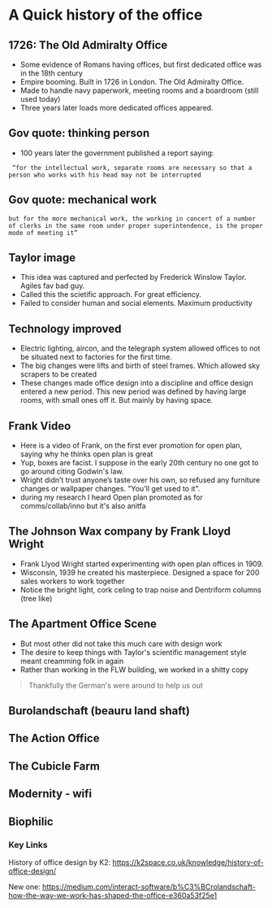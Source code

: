 # A Quick history of the office

## 1726: The Old Admiralty Office

* Some evidence of Romans having offices, but first dedicated office was in the 18th century
* Empire booming. Built in 1726 in London. The Old Admiralty Office. 
* Made to handle navy paperwork, meeting rooms and a boardroom (still used today)
* Three years later loads more dedicated offices appeared.

## Gov quote: thinking person

* 100 years later the government published a report saying:

```
 “for the intellectual work, separate rooms are necessary so that a person who works with his head may not be interrupted 
```

## Gov quote: mechanical work

```
but for the more mechanical work, the working in concert of a number of clerks in the same room under proper superintendence, is the proper mode of meeting it”
```

## Taylor image

* This idea was captured and perfected by Frederick Winslow Taylor. Agiles fav bad guy.
* Called this the scietific approach. For great efficiency.
* Failed to consider human and social elements. Maximum productivity

## Technology improved

* Electric lighting, aircon, and the telegraph system allowed offices to not be situated next to factories for the first time.
* The big changes were lifts and birth of steel frames. Which allowed sky scrapers to be created
* These changes made office design into a discipline and office design entered a new period. This new period was defined by having large rooms, with small ones off it. But mainly by having space.

## Frank Video

* Here is a video of Frank, on the first ever promotion for open plan, saying why he thinks open plan is great
* Yup, boxes are facist. I suppose in the early 20th century no one got to go around citing Godwin's law.
* Wright didn’t trust anyone’s taste over his own, so refused any furniture changes or wallpaper changes. "You'll get used to it".
* during my research I heard Open plan promoted as for comms/collab/inno but it's also anitfa

## The Johnson Wax company by Frank Lloyd Wright

* Frank Llyod Wright started experimenting with open plan offices in 1909.
* Wisconsin, 1939 he created his masterpiece. Designed a space for 200 sales workers to work together
* Notice the bright light, cork celing to trap noise and Dentriform columns (tree like)

## The Apartment Office Scene

* But most other did not take this much care with design work
* The desire to keep things with Taylor's scientific management style meant creamming folk in again
* Rather than working in the FLW building, we worked in a shitty copy

> Thankfully the German's were around to help us out

## Burolandschaft (beauru land shaft)



## The Action Office

## The Cubicle Farm

## Modernity - wifi

## Biophilic




### Key Links

History of office design by K2: https://k2space.co.uk/knowledge/history-of-office-design/


New one:
https://medium.com/interact-software/b%C3%BCrolandschaft-how-the-way-we-work-has-shaped-the-office-e360a53f25e1